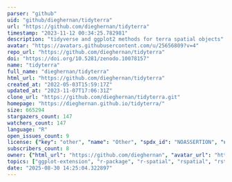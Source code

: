 ```yaml
---
parser: "github"
uid: "github/dieghernan/tidyterra"
url: "https://github.com/dieghernan/tidyterra"
timestamp: "2023-11-12 00:34:25.782981"
description: "tidyverse and ggplot2 methods for terra spatial objects"
avatar: "https://avatars.githubusercontent.com/u/25656809?v=4"
repo_url: "https://github.com/dieghernan/tidyterra"
doi: "https://doi.org/10.5281/zenodo.10078157"
name: "tidyterra"
full_name: "dieghernan/tidyterra"
html_url: "https://github.com/dieghernan/tidyterra"
created_at: "2022-05-03T15:59:17Z"
updated_at: "2023-11-07T17:06:31Z"
clone_url: "https://github.com/dieghernan/tidyterra.git"
homepage: "https://dieghernan.github.io/tidyterra/"
size: 665294
stargazers_count: 147
watchers_count: 147
language: "R"
open_issues_count: 9
license: {"key": "other", "name": "Other", "spdx_id": "NOASSERTION", "url": null, "node_id": "MDc6TGljZW5zZTA="}
subscribers_count: 8
owner: {"html_url": "https://github.com/dieghernan", "avatar_url": "https://avatars.githubusercontent.com/u/25656809?v=4", "login": "dieghernan", "type": "User"}
topics: ["ggplot-extension", "r-package", "r-spatial", "rspatial", "rstats", "rstats-package", "terra", "cran", "cran-r", "r"]
date: "2025-08-30 14:25:04.322897"
---
```


